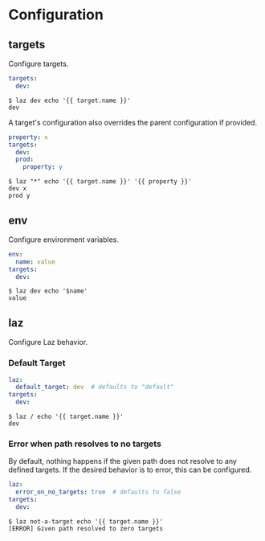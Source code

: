# Configuration

## targets

Configure targets.

```yaml
targets:
  dev:
```

```shell
$ laz dev echo '{{ target.name }}'
dev
```

A target's configuration also overrides the parent configuration if provided.

```yaml
property: x
targets:
  dev:
  prod:
    property: y
```

```shell
$ laz "*" echo '{{ target.name }}' '{{ property }}'
dev x
prod y
```

## env

Configure environment variables.

```yaml
env:
  name: value
targets:
  dev:
```

```shell
$ laz dev echo '$name'
value
```

## laz

Configure Laz behavior.

### Default Target

```yaml
laz:
  default_target: dev  # defaults to "default"
targets:
  dev:
```

```shell
$ laz / echo '{{ target.name }}'
dev
```

### Error when path resolves to no targets

By default, nothing happens if the given path does not resolve to any defined targets. If the
desired behavior is to error, this can be configured.

```yaml
laz:
  error_on_no_targets: true  # defaults to false
targets:
  dev:
```

```shell
$ laz not-a-target echo '{{ target.name }}'
[ERROR] Given path resolved to zero targets
```
